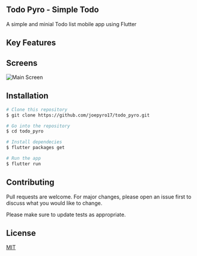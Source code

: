 ## Todo Pyro - Simple Todo
A simple and minial Todo list mobile app using Flutter

## Key Features

## Screens
![Main Screen](https://github.com/joepyro17/todo_pyro/screenshots/main.png)

## Installation
```bash
# Clone this repository
$ git clone https://github.com/joepyro17/todo_pyro.git

# Go into the repository
$ cd todo_pyro

# Install dependecies
$ flutter packages get

# Run the app
$ flutter run
```

## Contributing
Pull requests are welcome. For major changes, please open an issue first to discuss what you would like to change.

Please make sure to update tests as appropriate.

## License
[MIT](https://choosealicense.com/licenses/mit/)
